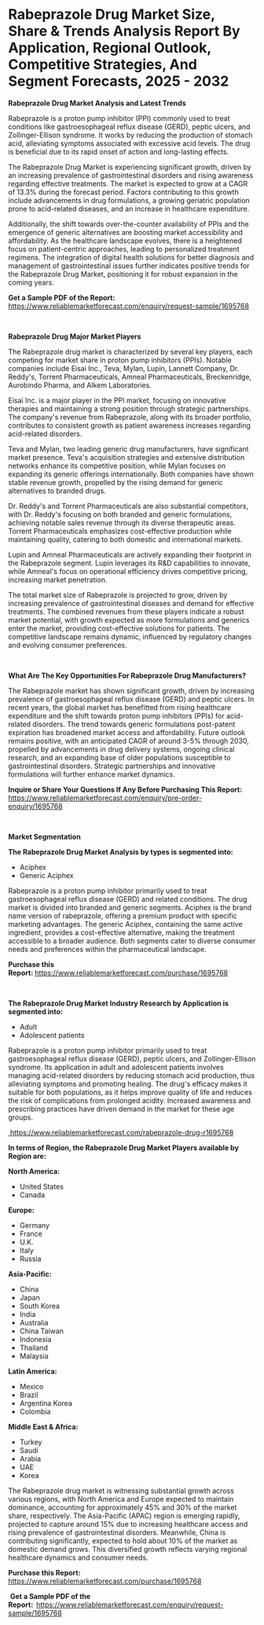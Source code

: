 <p><h1>Rabeprazole Drug Market Size, Share & Trends Analysis Report By Application, Regional Outlook, Competitive Strategies, And Segment Forecasts, 2025 - 2032</h1></p><p><strong>Rabeprazole Drug Market Analysis and Latest Trends</strong></p>
<p><p>Rabeprazole is a proton pump inhibitor (PPI) commonly used to treat conditions like gastroesophageal reflux disease (GERD), peptic ulcers, and Zollinger-Ellison syndrome. It works by reducing the production of stomach acid, alleviating symptoms associated with excessive acid levels. The drug is beneficial due to its rapid onset of action and long-lasting effects.</p><p>The Rabeprazole Drug Market is experiencing significant growth, driven by an increasing prevalence of gastrointestinal disorders and rising awareness regarding effective treatments. The market is expected to grow at a CAGR of 13.3% during the forecast period. Factors contributing to this growth include advancements in drug formulations, a growing geriatric population prone to acid-related diseases, and an increase in healthcare expenditure.</p><p>Additionally, the shift towards over-the-counter availability of PPIs and the emergence of generic alternatives are boosting market accessibility and affordability. As the healthcare landscape evolves, there is a heightened focus on patient-centric approaches, leading to personalized treatment regimens. The integration of digital health solutions for better diagnosis and management of gastrointestinal issues further indicates positive trends for the Rabeprazole Drug Market, positioning it for robust expansion in the coming years.</p></p>
<p><strong>Get a Sample PDF of the Report:&nbsp;</strong> <a href="https://www.reliablemarketforecast.com/enquiry/request-sample/1695768?utm_campaign=2445&utm_medium=2&utm_source=Github&utm_content=ia&utm_term=19042025&utm_id=rabeprazole-drug">https://www.reliablemarketforecast.com/enquiry/request-sample/1695768</a></p>
<p>&nbsp;</p>
<p><strong>Rabeprazole Drug Major Market Players</strong></p>
<p><p>The Rabeprazole drug market is characterized by several key players, each competing for market share in proton pump inhibitors (PPIs). Notable companies include Eisai Inc., Teva, Mylan, Lupin, Lannett Company, Dr. Reddy's, Torrent Pharmaceuticals, Amneal Pharmaceuticals, Breckenridge, Aurobindo Pharma, and Alkem Laboratories.</p><p>Eisai Inc. is a major player in the PPI market, focusing on innovative therapies and maintaining a strong position through strategic partnerships. The company's revenue from Rabeprazole, along with its broader portfolio, contributes to consistent growth as patient awareness increases regarding acid-related disorders.</p><p>Teva and Mylan, two leading generic drug manufacturers, have significant market presence. Teva's acquisition strategies and extensive distribution networks enhance its competitive position, while Mylan focuses on expanding its generic offerings internationally. Both companies have shown stable revenue growth, propelled by the rising demand for generic alternatives to branded drugs.</p><p>Dr. Reddy's and Torrent Pharmaceuticals are also substantial competitors, with Dr. Reddy's focusing on both branded and generic formulations, achieving notable sales revenue through its diverse therapeutic areas. Torrent Pharmaceuticals emphasizes cost-effective production while maintaining quality, catering to both domestic and international markets.</p><p>Lupin and Amneal Pharmaceuticals are actively expanding their footprint in the Rabeprazole segment. Lupin leverages its R&D capabilities to innovate, while Amneal's focus on operational efficiency drives competitive pricing, increasing market penetration.</p><p>The total market size of Rabeprazole is projected to grow, driven by increasing prevalence of gastrointestinal diseases and demand for effective treatments. The combined revenues from these players indicate a robust market potential, with growth expected as more formulations and generics enter the market, providing cost-effective solutions for patients. The competitive landscape remains dynamic, influenced by regulatory changes and evolving consumer preferences.</p></p>
<p>&nbsp;</p>
<p><strong>What Are The Key Opportunities For Rabeprazole Drug Manufacturers?</strong></p>
<p><p>The Rabeprazole market has shown significant growth, driven by increasing prevalence of gastroesophageal reflux disease (GERD) and peptic ulcers. In recent years, the global market has benefitted from rising healthcare expenditure and the shift towards proton pump inhibitors (PPIs) for acid-related disorders. The trend towards generic formulations post-patent expiration has broadened market access and affordability. Future outlook remains positive, with an anticipated CAGR of around 3-5% through 2030, propelled by advancements in drug delivery systems, ongoing clinical research, and an expanding base of older populations susceptible to gastrointestinal disorders. Strategic partnerships and innovative formulations will further enhance market dynamics.</p></p>
<p><strong>Inquire or Share Your Questions If Any Before Purchasing This Report:</strong> <a href="https://www.reliablemarketforecast.com/enquiry/pre-order-enquiry/1695768?utm_campaign=2445&utm_medium=2&utm_source=Github&utm_content=ia&utm_term=19042025&utm_id=rabeprazole-drug">https://www.reliablemarketforecast.com/enquiry/pre-order-enquiry/1695768</a></p>
<p>&nbsp;</p>
<p><strong>Market Segmentation</strong></p>
<p><strong>The Rabeprazole Drug Market Analysis by types is segmented into:</strong></p>
<p><ul><li>Aciphex</li><li>Generic Aciphex</li></ul></p>
<p><p>Rabeprazole is a proton pump inhibitor primarily used to treat gastroesophageal reflux disease (GERD) and related conditions. The drug market is divided into branded and generic segments. Aciphex is the brand name version of rabeprazole, offering a premium product with specific marketing advantages. The generic Aciphex, containing the same active ingredient, provides a cost-effective alternative, making the treatment accessible to a broader audience. Both segments cater to diverse consumer needs and preferences within the pharmaceutical landscape.</p></p>
<p><strong>Purchase this Report:&nbsp;</strong><a href="https://www.reliablemarketforecast.com/purchase/1695768?utm_campaign=2445&utm_medium=2&utm_source=Github&utm_content=ia&utm_term=19042025&utm_id=rabeprazole-drug">https://www.reliablemarketforecast.com/purchase/1695768</a></p>
<p>&nbsp;</p>
<p><strong>The Rabeprazole Drug Market Industry Research by Application is segmented into:</strong></p>
<p><ul><li>Adult</li><li>Adolescent patients</li></ul></p>
<p><p>Rabeprazole is a proton pump inhibitor primarily used to treat gastroesophageal reflux disease (GERD), peptic ulcers, and Zollinger-Ellison syndrome. Its application in adult and adolescent patients involves managing acid-related disorders by reducing stomach acid production, thus alleviating symptoms and promoting healing. The drug's efficacy makes it suitable for both populations, as it helps improve quality of life and reduces the risk of complications from prolonged acidity. Increased awareness and prescribing practices have driven demand in the market for these age groups.</p></p>
<p><a href="https://www.reliablemarketforecast.com/rabeprazole-drug-r1695768?utm_campaign=2445&utm_medium=2&utm_source=Github&utm_content=ia&utm_term=19042025&utm_id=rabeprazole-drug">&nbsp;https://www.reliablemarketforecast.com/rabeprazole-drug-r1695768</a></p>
<p><strong>In terms of Region, the Rabeprazole Drug Market Players available by Region are:</strong></p>
<p>
    <p> <strong> North America: </strong>
        <ul>
            <li>United States</li>
            <li>Canada</li>
        </ul>
        </p> 
    <p> <strong> Europe: </strong>
        <ul>
            <li>Germany</li>
            <li>France</li>
            <li>U.K.</li>
            <li>Italy</li>
            <li>Russia</li>
        </ul>
        </p> 
    <p> <strong> Asia-Pacific: </strong>
        <ul>
            <li>China</li>
            <li>Japan</li>
            <li>South Korea</li>
            <li>India</li>
            <li>Australia</li>
            <li>China Taiwan</li>
            <li>Indonesia</li>
            <li>Thailand</li>
            <li>Malaysia</li>
        </ul>
        </p> 
    <p> <strong> Latin America: </strong>
        <ul>
            <li>Mexico</li>
            <li>Brazil</li>
            <li>Argentina Korea</li>
            <li>Colombia</li>
        </ul>
        </p> 
    <p> <strong> Middle East & Africa: </strong>
        <ul>
            <li>Turkey</li>
            <li>Saudi</li>
            <li>Arabia</li>
            <li>UAE</li>
            <li>Korea</li>
        </ul>
    </p>
    </p>
<p><p>The Rabeprazole drug market is witnessing substantial growth across various regions, with North America and Europe expected to maintain dominance, accounting for approximately 45% and 30% of the market share, respectively. The Asia-Pacific (APAC) region is emerging rapidly, projected to capture around 15% due to increasing healthcare access and rising prevalence of gastrointestinal disorders. Meanwhile, China is contributing significantly, expected to hold about 10% of the market as domestic demand grows. This diversified growth reflects varying regional healthcare dynamics and consumer needs.</p></p>
<p><strong>Purchase this Report: </strong><a href="https://www.reliablemarketforecast.com/purchase/1695768?utm_campaign=2445&utm_medium=2&utm_source=Github&utm_content=ia&utm_term=19042025&utm_id=rabeprazole-drug">https://www.reliablemarketforecast.com/purchase/1695768</a></p>
<p>&nbsp;<strong>Get a Sample PDF of the Report:&nbsp;&nbsp;</strong><a href="https://www.reliablemarketforecast.com/enquiry/request-sample/1695768?utm_campaign=2445&utm_medium=2&utm_source=Github&utm_content=ia&utm_term=19042025&utm_id=rabeprazole-drug">https://www.reliablemarketforecast.com/enquiry/request-sample/1695768</a></p>
<p><strong></strong></p>
<p><p></p><p></p><p></p></p>